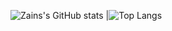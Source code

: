 ![Zains's GitHub stats](https://github-readme-stats.vercel.app/api?username=Zain-Shafiq&show_icons=true) 
|![Top Langs](https://github-readme-stats.vercel.app/api/top-langs/?username=Zain-Shafiq)
